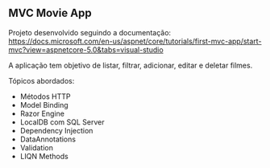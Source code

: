 ## **MVC Movie App**

Projeto desenvolvido seguindo a documentação:
https://docs.microsoft.com/en-us/aspnet/core/tutorials/first-mvc-app/start-mvc?view=aspnetcore-5.0&tabs=visual-studio

A aplicação tem objetivo de listar, filtrar, adicionar, editar e deletar filmes.

Tópicos abordados:
* Métodos HTTP
* Model Binding
* Razor Engine
* LocalDB com SQL Server
* Dependency Injection
* DataAnnotations
* Validation
* LIQN Methods